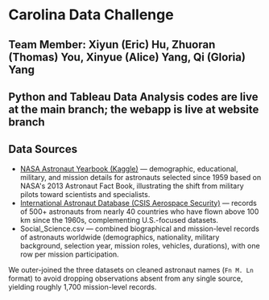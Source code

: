 # Carolina Data Challenge

## Team Member: Xiyun (Eric) Hu, Zhuoran (Thomas) You, Xinyue (Alice) Yang, Qi (Gloria) Yang

## Python and Tableau Data Analysis codes are live at the main branch; the webapp is live at website branch

## Data Sources
- [NASA Astronaut Yearbook (Kaggle)](https://www.kaggle.com/datasets/nasa/astronaut-yearbook/data) — demographic, educational, military, and mission details for astronauts selected since 1959 based on NASA's 2013 Astronaut Fact Book, illustrating the shift from military pilots toward scientists and specialists.
- [International Astronaut Database (CSIS Aerospace Security)](https://aerospace.csis.org/data/international-astronaut-database/) — records of 500+ astronauts from nearly 40 countries who have flown above 100 km since the 1960s, complementing U.S.-focused datasets.
- Social_Science.csv — combined biographical and mission-level records of astronauts worldwide (demographics, nationality, military background, selection year, mission roles, vehicles, durations), with one row per mission participation.

We outer-joined the three datasets on cleaned astronaut names (`Fn M. Ln` format) to avoid dropping observations absent from any single source, yielding roughly 1,700 mission-level records.
